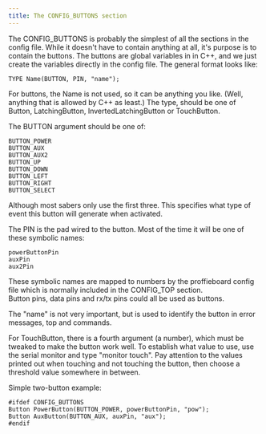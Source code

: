 ```yaml
---
title: The CONFIG_BUTTONS section
---
```

The CONFIG_BUTTONS is probably the simplest of all the sections in the config file. While it doesn't have to contain anything at all, it's purpose is to contain the buttons. The buttons are global variables in in C++, and we just create the variables directly in the config file. The general format looks like:

    TYPE Name(BUTTON, PIN, "name");

For buttons, the Name is not used, so it can be anything you like. (Well, anything that is allowed by C++ as least.)  The type, should be one of Button, LatchingButton, InvertedLatchingButton or TouchButton.

The BUTTON argument should be one of:

    BUTTON_POWER
    BUTTON_AUX
    BUTTON_AUX2
    BUTTON_UP
    BUTTON_DOWN
    BUTTON_LEFT
    BUTTON_RIGHT
    BUTTON_SELECT

Although most sabers only use the first three. This specifies what type of event this button will
generate when activated.

The PIN is the pad wired to the button. Most of the time it will be one of these symbolic names:

    powerButtonPin
    auxPin
    aux2Pin

These symbolic names are mapped to numbers by the proffieboard config file which is normally included in the CONFIG_TOP section.<br/>
Button pins, data pins and rx/tx pins could all be used as buttons.

The "name" is not very important, but is used to identify the button in error messages, top and commands.

For TouchButton, there is a fourth argument (a number), which must be tweaked to make the button work well.
To establish what value to use, use the serial monitor and type "monitor touch". Pay attention to the values printed out when touching and not touching the button, then choose a threshold value somewhere in between.

Simple two-button example:

    #ifdef CONFIG_BUTTONS
    Button PowerButton(BUTTON_POWER, powerButtonPin, "pow");
    Button AuxButton(BUTTON_AUX, auxPin, "aux");
    #endif

